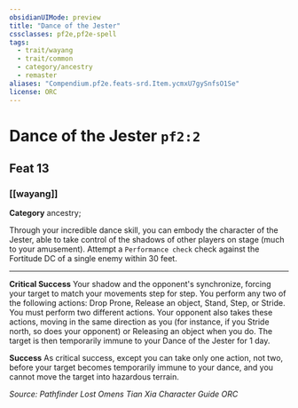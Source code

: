 ```yaml
---
obsidianUIMode: preview
title: "Dance of the Jester"
cssclasses: pf2e,pf2e-spell
tags:
  - trait/wayang
  - trait/common
  - category/ancestry
  - remaster
aliases: "Compendium.pf2e.feats-srd.Item.ycmxU7gySnfsO1Se"
license: ORC
---
```

# Dance of the Jester `pf2:2`
## Feat 13
### [[wayang]]

**Category** ancestry; 




Through your incredible dance skill, you can embody the character of the Jester, able to take control of the shadows of other players on stage (much to your amusement). Attempt a `Performance check` check against the Fortitude DC of a single enemy within 30 feet.

* * *

**Critical Success** Your shadow and the opponent's synchronize, forcing your target to match your movements step for step. You perform any two of the following actions: Drop Prone, Release an object, Stand, Step, or Stride. You must perform two different actions. Your opponent also takes these actions, moving in the same direction as you (for instance, if you Stride north, so does your opponent) or Releasing an object when you do. The target is then temporarily immune to your Dance of the Jester for 1 day.

**Success** As critical success, except you can take only one action, not two, before your target becomes temporarily immune to your dance, and you cannot move the target into hazardous terrain.

*Source: Pathfinder Lost Omens Tian Xia Character Guide*
*ORC*